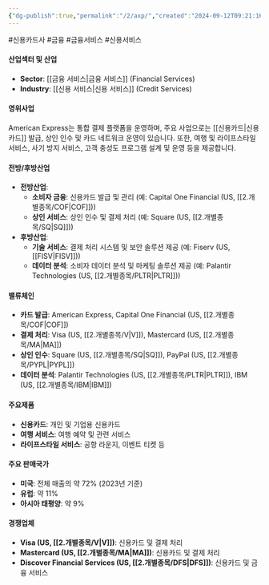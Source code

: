 ```yaml
---
{"dg-publish":true,"permalink":"/2/axp/","created":"2024-09-12T09:21:16.450+09:00","updated":"2025-07-29T21:37:04.375+09:00"}
---
```


#신용카드사 #금융 #금융서비스 #신용서비스 

#### 산업섹터 및 산업

- **Sector**: [[금융 서비스\|금융 서비스]] (Financial Services)
- **Industry**: [[신용 서비스\|신용 서비스]] (Credit Services)

#### 영위사업

American Express는 통합 결제 플랫폼을 운영하며, 주요 사업으로는 [[신용카드\|신용카드]] 발급, 상인 인수 및 카드 네트워크 운영이 있습니다. 또한, 여행 및 라이프스타일 서비스, 사기 방지 서비스, 고객 충성도 프로그램 설계 및 운영 등을 제공합니다.

#### 전방/후방산업

- **전방산업**:
    - **소비자 금융**: 신용카드 발급 및 관리 (예: Capital One Financial (US, [[2.개별종목/COF\|COF]]))
    - **상인 서비스**: 상인 인수 및 결제 처리 (예: Square (US, [[2.개별종목/SQ\|SQ]]))
- **후방산업**:
    - **기술 서비스**: 결제 처리 시스템 및 보안 솔루션 제공 (예: Fiserv (US, [[FISV\|FISV]]))
    - **데이터 분석**: 소비자 데이터 분석 및 마케팅 솔루션 제공 (예: Palantir Technologies (US, [[2.개별종목/PLTR\|PLTR]]))

#### 밸류체인

- **카드 발급**: American Express, Capital One Financial (US, [[2.개별종목/COF\|COF]])
- **결제 처리**: Visa (US, [[2.개별종목/V\|V]]), Mastercard (US, [[2.개별종목/MA\|MA]])
- **상인 인수**: Square (US, [[2.개별종목/SQ\|SQ]]), PayPal (US, [[2.개별종목/PYPL\|PYPL]])
- **데이터 분석**: Palantir Technologies (US, [[2.개별종목/PLTR\|PLTR]]), IBM (US, [[2.개별종목/IBM\|IBM]])

#### 주요제품

- **신용카드**: 개인 및 기업용 신용카드
- **여행 서비스**: 여행 예약 및 관련 서비스
- **라이프스타일 서비스**: 공항 라운지, 이벤트 티켓 등

#### 주요 판매국가

- **미국**: 전체 매출의 약 72% (2023년 기준)
- **유럽**: 약 11%
- **아시아 태평양**: 약 9%

#### 경쟁업체

- **Visa (US, [[2.개별종목/V\|V]])**: 신용카드 및 결제 처리
- **Mastercard (US, [[2.개별종목/MA\|MA]])**: 신용카드 및 결제 처리
- **Discover Financial Services (US, [[2.개별종목/DFS\|DFS]])**: 신용카드 및 금융 서비스